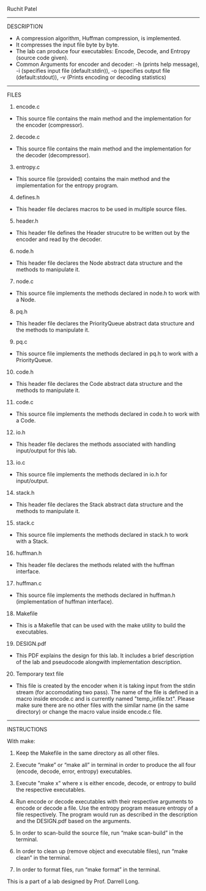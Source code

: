 Ruchit Patel

---------------------
DESCRIPTION

- A compression algorithm, Huffman compression, is implemented. 
- It compresses the input file byte by byte. 
- The lab can produce four executables: Encode, Decode, and Entropy (source code given).
- Common Arguments for encoder and decoder:    -h (prints help message), 
		            -i (specifies input file (default:stdin)), 
		            -o (specifies output file (default:stdout)), 
			    -v (Prints encoding or decoding statistics) 

---------------------
FILES

1. encode.c
- This source file contains the main method and the implementation for the encoder (compressor).

2. decode.c
- This source file contains the main method and the implementation for the decoder (decompressor). 

3. entropy.c 
- This source file (provided) contains the main method and the implementation for the entropy program. 

4. defines.h
- This header file declares macros to be used in multiple source files.

5. header.h
- This header file defines the Header strucutre to be written out by the encoder and read by the decoder.

6. node.h
- This header file declares the Node abstract data structure and the methods to manipulate it.

7. node.c
- This source file implements the methods declared in node.h to work with a Node.

8. pq.h
- This header file declares the PriorityQueue abstract data structure and the methods to manipulate it.

9. pq.c
- This source file implements the methods declared in pq.h to work with a PriorityQueue.

10. code.h
- This header file declares the Code abstract data structure and the methods to manipulate it.

11. code.c
- This source file implements the methods declared in code.h to work with a Code.

12. io.h
- This header file declares the methods associated with handling input/output for this lab.

13. io.c
- This source file implements the methods declared in io.h for input/output.

14. stack.h
- This header file declares the Stack abstract data structure and the methods to manipulate it.

15. stack.c
- This source file implements the methods declared in stack.h to work with a Stack.

16. huffman.h 
- This header file declares the methods related with the huffman interface.

17. huffman.c
-  This source file implements the methods declared in huffman.h (implementation of huffman interface).

18. Makefile

- This is a Makefile that can be used with the make utility to build the executables.

19. DESIGN.pdf 

- This PDF explains the design for this lab. It includes a brief description of the lab and pseudocode alongwith implementation description. 

20. Temporary text file

- This file is created by the encoder when it is taking input from the stdin stream (for accomodating two pass). The name of the file is defined in a macro inside encode.c and is currently named "temp_infile.txt". Please make sure there are no other files with the similar name (in the same directory) or change the macro value inside encode.c file. 

---------------------
INSTRUCTIONS

With make:
1. Keep the Makefile in the same directory as all other files. 

2. Execute “make” or “make all” in terminal in order to produce the all four (encode, decode, error, entropy) executables.

3. Execute "make x" where x is either encode, decode, or entropy to build the respective executables.

4. Run encode or decode executables with their respective arguments to encode or decode a file. Use the entropy program measure entropy of a file respectively. The program would run as described in the description and the DESIGN.pdf based on the arguments. 

5. In order to scan-build the source file, run “make scan-build” in the terminal.

6. In order to clean up (remove object and executable files), run “make clean” in the terminal.

7. In order to format files, run “make format” in the terminal.

This is a part of a lab designed by Prof. Darrell Long.
